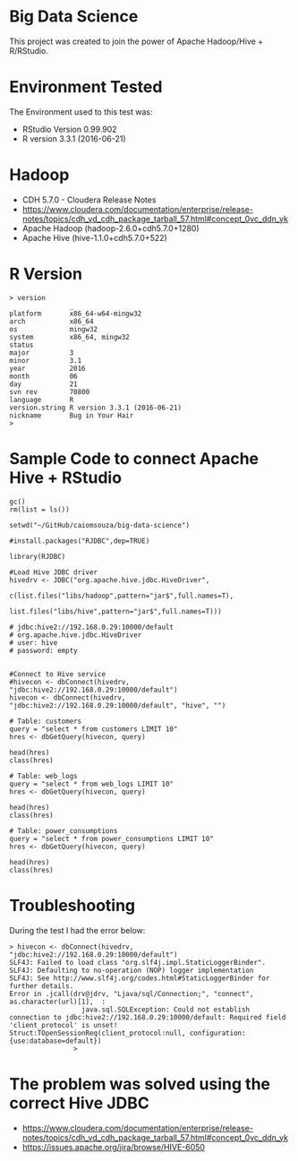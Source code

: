 # Big Data Science

This project was created to join the power of Apache Hadoop/Hive + R/RStudio.

# Environment Tested
The Environment used to this test was: <BR>
* RStudio Version 0.99.902
* R version 3.3.1 (2016-06-21)

# Hadoop
* CDH 5.7.0 - Cloudera Release Notes
* https://www.cloudera.com/documentation/enterprise/release-notes/topics/cdh_vd_cdh_package_tarball_57.html#concept_0vc_ddn_yk
* Apache Hadoop (hadoop-2.6.0+cdh5.7.0+1280)
* Apache Hive (hive-1.1.0+cdh5.7.0+522)


# R Version
```
> version
               _                           
platform       x86_64-w64-mingw32          
arch           x86_64                      
os             mingw32                     
system         x86_64, mingw32             
status                                     
major          3                           
minor          3.1                         
year           2016                        
month          06                          
day            21                          
svn rev        70800                       
language       R                           
version.string R version 3.3.1 (2016-06-21)
nickname       Bug in Your Hair            
>
```

# Sample Code to connect Apache Hive + RStudio  
```
gc()
rm(list = ls())

setwd("~/GitHub/caiomsouza/big-data-science")

#install.packages("RJDBC",dep=TRUE)

library(RJDBC)

#Load Hive JDBC driver
hivedrv <- JDBC("org.apache.hive.jdbc.HiveDriver",
                c(list.files("libs/hadoop",pattern="jar$",full.names=T),
                  list.files("libs/hive",pattern="jar$",full.names=T)))

# jdbc:hive2://192.168.0.29:10000/default
# org.apache.hive.jdbc.HiveDriver
# user: hive
# password: empty


#Connect to Hive service
#hivecon <- dbConnect(hivedrv, "jdbc:hive2://192.168.0.29:10000/default")
hivecon <- dbConnect(hivedrv, "jdbc:hive2://192.168.0.29:10000/default", "hive", "")

# Table: customers
query = "select * from customers LIMIT 10"
hres <- dbGetQuery(hivecon, query)

head(hres)
class(hres)

# Table: web_logs
query = "select * from web_logs LIMIT 10"
hres <- dbGetQuery(hivecon, query)

head(hres)
class(hres)

# Table: power_consumptions
query = "select * from power_consumptions LIMIT 10"
hres <- dbGetQuery(hivecon, query)

head(hres)
class(hres)
```

# Troubleshooting

During the test I had the error below:

```
> hivecon <- dbConnect(hivedrv, "jdbc:hive2://192.168.0.29:10000/default")
SLF4J: Failed to load class "org.slf4j.impl.StaticLoggerBinder".
SLF4J: Defaulting to no-operation (NOP) logger implementation
SLF4J: See http://www.slf4j.org/codes.html#StaticLoggerBinder for further details.
Error in .jcall(drv@jdrv, "Ljava/sql/Connection;", "connect", as.character(url)[1],  :
                  java.sql.SQLException: Could not establish connection to jdbc:hive2://192.168.0.29:10000/default: Required field 'client_protocol' is unset! Struct:TOpenSessionReq(client_protocol:null, configuration:{use:database=default})
                >
```

# The problem was solved using the correct Hive JDBC
* https://www.cloudera.com/documentation/enterprise/release-notes/topics/cdh_vd_cdh_package_tarball_57.html#concept_0vc_ddn_yk
* https://issues.apache.org/jira/browse/HIVE-6050
